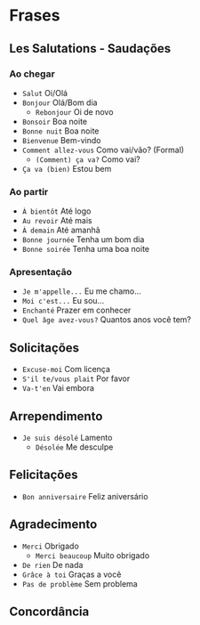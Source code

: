 # Frases

## Les Salutations - Saudações

### Ao chegar

-   `Salut` Oi/Olá
-   `Bonjour` Olá/Bom dia
    -   `Rebonjour` Oi de novo
-   `Bonsoir` Boa noite
-   `Bonne nuit` Boa noite
-   `Bienvenue` Bem-vindo
-   `Comment allez-vous` Como vai/vão? (Formal)
    -   `(Comment) ça va?` Como vai?
-   `Ça va (bien)` Estou bem

### Ao partir

-   `À bientôt` Até logo
-   `Au revoir` Até mais
-   `À demain` Até amanhã
-   `Bonne journée` Tenha um bom dia
-   `Bonne soirée` Tenha uma boa noite

### Apresentação

-   `Je m'appelle...` Eu me chamo...
-   `Moi c'est...` Eu sou...
-   `Enchanté` Prazer em conhecer
-   `Quel âge avez-vous?` Quantos anos você tem?

## Solicitações

-   `Excuse-moi` Com licença
-   `S'il te/vous plait` Por favor
-   `Va-t'en` Vai embora

## Arrependimento

-   `Je suis désolé` Lamento
    -   `Désolée` Me desculpe

## Felicitações

-   `Bon anniversaire` Feliz aniversário

## Agradecimento

-   `Merci` Obrigado
    -   `Merci beaucoup` Muito obrigado
-   `De rien` De nada
-   `Grâce à toi` Graças a você
-   `Pas de problème` Sem problema

## Concordância
